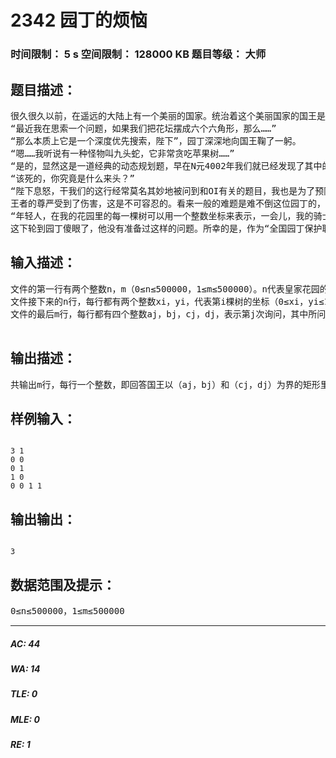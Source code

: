 # 2342 园丁的烦恼   
### 时间限制： 5 s     空间限制： 128000 KB     题目等级： 大师  
## 题目描述：  

<pre>
很久很久以前，在遥远的大陆上有一个美丽的国家。统治着这个美丽国家的国王是一个园艺爱好者，在他的皇家花园里种植着各种奇花异草。有一天国王漫步在花园里，若有所思，他问一个园丁道：
“最近我在思索一个问题，如果我们把花坛摆成六个六角形，那么……”
“那么本质上它是一个深度优先搜索，陛下”，园丁深深地向国王鞠了一躬。
“嗯……我听说有一种怪物叫九头蛇，它非常贪吃苹果树……”
“是的，显然这是一道经典的动态规划题，早在N元4002年我们就已经发现了其中的奥秘了，陛下”。
“该死的，你究竟是什么来头？”
“陛下息怒，干我们的这行经常莫名其妙地被问到和OI有关的题目，我也是为了预防万一啊！”
王者的尊严受到了伤害，这是不可容忍的。看来一般的难题是难不倒这位园丁的，国王最后打算用车轮战来消耗他的实力：
“年轻人，在我的花园里的每一棵树可以用一个整数坐标来表示，一会儿，我的骑士们会来轮番询问你某一个矩阵内有多少树，如果你不能立即答对，你就准备走人吧！”说完，国王气呼呼地先走了。
这下轮到园丁傻眼了，他没有准备过这样的问题。所幸的是，作为“全国园丁保护联盟”的会长——你，可以成为他的最后一根救命稻草。
</pre>
  
  
## 输入描述：  

<pre>
文件的第一行有两个整数n，m（0≤n≤500000，1≤m≤500000）。n代表皇家花园的树木的总数，m代表骑士们询问的次数。
文件接下来的n行，每行都有两个整数xi，yi，代表第i棵树的坐标（0≤xi，yi≤10000000）。
文件的最后m行，每行都有四个整数aj，bj，cj，dj，表示第j次询问，其中所问的矩形以（aj，bj）为左下坐标，以（cj，dj）为右上坐标。
 
</pre>
  
  
## 输出描述：  

<pre>
共输出m行，每行一个整数，即回答国王以（aj，bj）和（cj，dj）为界的矩形里有多少棵树。
</pre>
  
  
## 样例输入：  

<pre><code>
3 1
0 0
0 1
1 0
0 0 1 1
</code></pre>
  
  
## 输出输出：  

<pre><code>
3
</code></pre>
  
  
## 数据范围及提示：  

<pre>
0≤n≤500000，1≤m≤500000
</pre>
  
  
***  

##### AC: 44  
##### WA: 14  
##### TLE: 0  
##### MLE: 0  
##### RE: 1  
